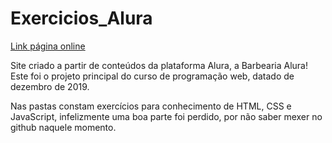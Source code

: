 # Exercicios_Alura

[Link página online](https://amandabritopereira.github.io/Exercicios_Alura/)

Site criado a partir de conteúdos da plataforma Alura, a Barbearia Alura! Este foi o projeto principal do curso de programação web, datado de dezembro de 2019.

Nas pastas constam exercícios para conhecimento de HTML, CSS e JavaScript, infelizmente uma boa parte foi perdido, por não saber mexer no github naquele momento.
